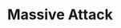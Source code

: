 ---
title: "Massive Attack"
summary: "Massive Attack are an English trip hop collective formed in 1988 in Bristol by Robert \"3D\" Del Naja, Adrian \"Tricky\" Thaws, Andrew \"Mushroom\" Vowles and Grant \"Daddy G\" Marshall.
The debut Massive Attack album Blue Lines was released in 1991, with the single \"Unfinished Sympathy\" reaching the charts and later being voted the 63rd greatest song of all time in a poll by NME. 1998's Mezzanine and 2003's 100th Window charted in the UK at number one. Both Blue Lines and Mezzanine feature in Rolling Stone's list of the 500 Greatest Albums of All Time.The group has won numerous music awards throughout their career, including a Brit Award—winning Best British Dance Act, two MTV Europe Music Awards, and two Q Awards. They have released five studio albums that have sold over 13 million copies worldwide. Throughout their history, Massive Attack have been supporters and activists for political, human rights and environmental causes."
slug: "massive-attack"
image: "massive-attack.jpg"
apple_music_artist_url: "None"
wikipedia_url: "https://en.wikipedia.org/wiki/Massive_Attack"
---